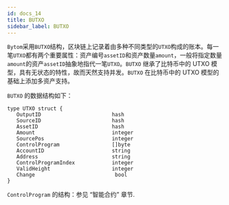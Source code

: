 ```yaml
---
id: docs_14
title: BUTXO
sidebar_label: BUTXO
---
```


`Bytom`采用`BUTXO`结构，区块链上记录着由多种不同类型的`UTXO`构成的账本。每一笔`UTXO`都有两个重要属性：资产编号`assetID`和资产数量`amount`，一般将指定数量`amount`的资产`assetID`抽象地指代一笔`UTXO`。`BUTXO` 继承了比特币中的 UTXO 模型，具有无状态的特性，故而天然支持并发。`BUTXO` 在比特币中的 UTXO 模型的基础上添加多资产支持。

`BUTXO` 的数据结构如下：

    type UTXO struct {
	   OutputID                       hash
	   SourceID                       hash
	   AssetID                        hash
	   Amount                         integer
	   SourcePos                      integer
	   ControlProgram                 []byte
	   AccountID                      string
	   Address                        string
	   ControlProgramIndex            integer
	   ValidHeight                    integer
 	   Change                          bool
    }

`ControlProgram` 的结构：参见 “智能合约” 章节. 
